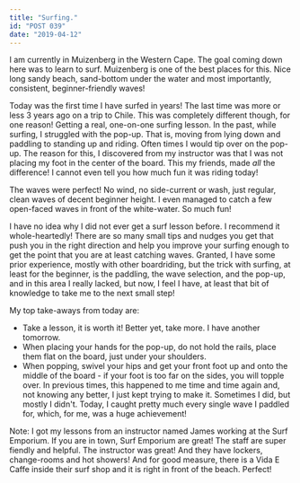 ```yaml
---
title: "Surfing."
id: "POST 039"
date: "2019-04-12"
---
```


I am currently in Muizenberg in the Western Cape. The goal coming down here was to learn to surf. Muizenberg is one of the best places for this. Nice long sandy beach, sand-bottom under the water and most importantly, consistent, beginner-friendly waves! 

Today was the first time I have surfed in years! The last time was more or less 3 years ago on a trip to Chile. This was completely different though, for one reason! Getting a real, one-on-one surfing lesson. In the past, while surfing, I struggled with the pop-up. That is, moving from lying down and paddling to standing up and riding. Often times I would tip over on the pop-up. The reason for this, I discovered from my instructor was that I was not placing my foot in the center of the board. This my friends, made *all* the difference! I cannot even tell you how much fun it was riding today! 

The waves were perfect! No wind, no side-current or wash, just regular, clean waves of decent beginner height. I even managed to catch a few open-faced waves in front of the white-water. So much fun!

I have no idea why I did not ever get a surf lesson before. I recommend it whole-heartedly! There are so many small tips and nudges you get that push you in the right direction and help you improve your surfing enough to get the point that you are at least catching waves. Granted, I have some prior experience, mostly with other boardriding, but the trick with surfing, at least for the beginner, is the paddling, the wave selection, and the pop-up, and in this area I really lacked, but now, I feel I have, at least that bit of knowledge to take me to the next small step! 

My top take-aways from today are: 

* Take a lesson, it is worth it! Better yet, take more. I have another tomorrow. 
* When placing your hands for the pop-up, do not hold the rails, place them flat on the board, just under your shoulders. 
* When popping, swivel your hips and get your front foot up and onto the middle of the board - if your foot is too far on the sides, you will topple over. In previous times, this happened to me time and time again and, not knowing any better, I just kept trying to make it. Sometimes I did, but mostly I didn't. Today, I caught pretty much every single wave I paddled for, which, for me, was a huge achievement! 


Note: I got my lessons from an instructor named James working at the Surf Emporium. If you are in town, Surf Emporium are great! The staff are super fiendly and helpful. The instructor was great! And they have lockers, change-rooms and hot showers! And for good measure, there is a Vida E Caffe inside their surf shop and it is right in front of the beach. Perfect! 


